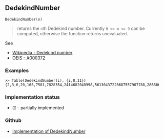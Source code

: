 ## DedekindNumber

```
DedekindNumber(n)
```

> returns the `n`th Dedekind number. Currently `0 <= n <= 9` can be computed, otherwise the function returns unevaluated.

See
* [Wikipedia - Dedekind number](https://en.wikipedia.org/wiki/Dedekind_number)
* [OEIS - A000372](https://oeis.org/A000372)

### Examples

```
>> Table(DedekindNumber(i), {i,0,11})
{2,3,6,20,168,7581,7828354,2414682040998,56130437228687557907788,286386577668298411128469151667598498812366,DedekindNumber(10),DedekindNumber(11)}
```


### Implementation status

* &#x2611; - partially implemented

### Github

* [Implementation of DedekindNumber](https://github.com/axkr/symja_android_library/blob/master/symja_android_library/matheclipse-core/src/main/java/org/matheclipse/core/builtin/NumberTheory.java#L1450) 

